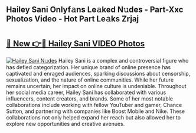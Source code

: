 ## Hailey Sani Onlyf𝚊ns Le𝚊ked N𝚞des - Part-Xxc Photos Video - Hot Part Le𝚊ks Zrjaj

# <h2><a href="http://ab22888.deff.icu/?id=Hailey+Sani">🔗 New 👉🔴 Hailey Sani VIDEO Photos</a></h2>

[![Hailey Sani N𝚞des](https://i.imgur.com/rIISA9y.gif)](http://ab22888.deff.icu/?id=Hailey+Sani)
Hailey Sani is a complex and controversial figure who has defied categorization. Her unique brand of online presence has captivated and enraged audiences, sparking discussions about censorship, sexualization, and the nature of online communities. While her future remains uncertain, her impact on online culture is undeniable. Throughout her social media career, Hailey Sani has collaborated with various influencers, content creators, and brands. Some of her most notable collaborations include working with fellow YouTuber and gamer, Chance Sutton, and partnering with companies like Boost Mobile and Nike. These collaborations not only helped expand her reach but also allowed her to explore new opportunities and creative avenues.
